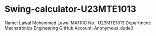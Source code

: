 # Swing-calculator-U23MTE1013
Name: Lawal Mohammad Lawal 
MATRIC No.: U23MTE1013
Department: Mechatronics Engineering
GitHub Account: Anonymous_dude0
